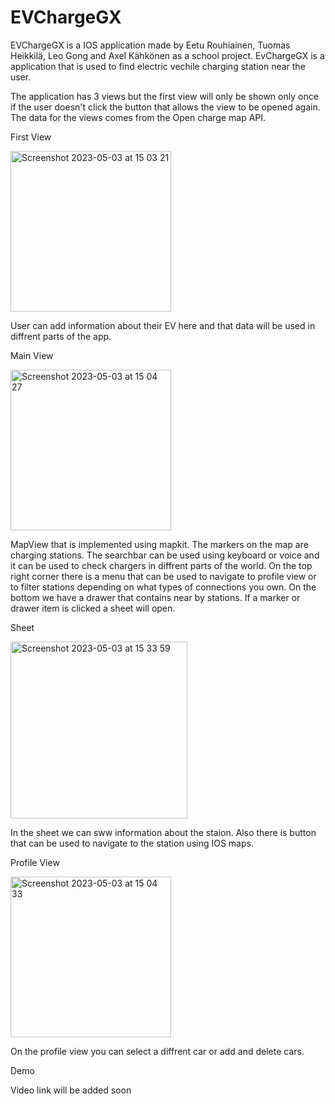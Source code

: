 # EVChargeGX

EVChargeGX is a IOS application made by Eetu Rouhiainen, Tuomas Heikkilä, Leo Gong and Axel Kähkönen as a school project. EvChargeGX is a application that is used to find electric vechile charging station near the user.

The application has 3 views but the first view will only be shown only once if the user doesn't click the button that allows the view to be opened again. The data for the views comes from the Open charge map API.

First View

<img width="257" alt="Screenshot 2023-05-03 at 15 03 21" src="https://user-images.githubusercontent.com/103174848/235910563-d28a0e04-ebd4-4f18-bf59-c594a81759b7.png">

User can add information about their EV here and that data will be used in diffrent parts of the app.

Main View

<img width="257" alt="Screenshot 2023-05-03 at 15 04 27" src="https://user-images.githubusercontent.com/103174848/235910861-c9970de3-d19c-4cd4-a6fb-ccfe0f88c967.png">

MapView that is implemented using mapkit. The markers on the map are charging stations. The searchbar can be used using keyboard or voice and it can be used to check chargers in diffrent parts of the world. On the top right corner there is a menu that can be used to navigate to profile view or to filter stations depending on what types of connections you own. On the bottom we have a drawer that contains near by stations. If a marker or drawer item is clicked a sheet will open.

Sheet

<img width="283" alt="Screenshot 2023-05-03 at 15 33 59" src="https://user-images.githubusercontent.com/103174848/235917338-18d161de-63b0-4f7e-b246-d559e9fc1163.png">

In the sheet we can sww information about the staion. Also there is button that can be used to navigate to the station using IOS maps.

Profile View

<img width="257" alt="Screenshot 2023-05-03 at 15 04 33" src="https://user-images.githubusercontent.com/103174848/235910914-9fd1bf01-b974-482f-bac5-3e7fa468862e.png">

On the profile view you can select a diffrent car or add and delete cars.

Demo

Video link will be added soon
